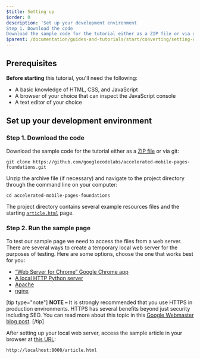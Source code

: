 ```yaml
---
$title: Setting up
$order: 0
description: 'Set up your development environment
Step 1. Download the code
Download the sample code for the tutorial either as a ZIP file or via git'
$parent: /documentation/guides-and-tutorials/start/converting/setting-up.md
---
```


## Prerequisites

**Before starting** this tutorial, you'll need the following:

- A basic knowledge of HTML, CSS, and JavaScript
- A browser of your choice that can inspect the JavaScript console
- A text editor of your choice

## Set up your development environment

### Step 1. Download the code

Download the sample code for the tutorial either as a [ZIP file](https://github.com/googlecodelabs/accelerated-mobile-pages-foundations/archive/master.zip) or via git:

```shell
git clone https://github.com/googlecodelabs/accelerated-mobile-pages-foundations.git
```

Unzip the archive file (if necessary) and navigate to the project directory through the command line on your computer:

```shell
cd accelerated-mobile-pages-foundations
```

The project directory contains several example resources files and the starting [`article.html`](https://github.com/googlecodelabs/accelerated-mobile-pages-foundations/blob/master/article.html) page.

### Step 2. Run the sample page

To test our sample page we need to access the files from a web server. There are several ways to create a temporary local web server for the purposes of testing.  Here are some options, choose the one that works best for you:

- [“Web Server for Chrome” Google Chrome app](https://chrome.google.com/webstore/detail/web-server-for-chrome/ofhbbkphhbklhfoeikjpcbhemlocgigb)
- [A local HTTP Python server](https://developer.mozilla.org/en-US/docs/Learn/Common_questions/set_up_a_local_testing_server#Running_a_simple_local_HTTP_server)
- [Apache](https://httpd.apache.org/docs/2.4/getting-started.html)
- [nginx](http://nginx.org/)

[tip type="note"]
**NOTE –**  It is strongly recommended that you use HTTPS in production environments. HTTPS has several benefits beyond just security including SEO. You can read more about this topic in this [Google Webmaster blog post](https://webmasters.googleblog.com/2014/08/https-as-ranking-signal.html).
[/tip]

After setting up your local web server, access the sample article in your browser at [this URL](http://localhost:8000/article.html):

```text
http://localhost:8000/article.html
```
